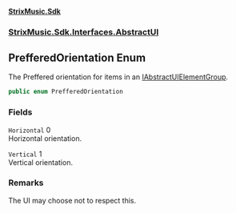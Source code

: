 #### [StrixMusic.Sdk](./index.md 'index')
### [StrixMusic.Sdk.Interfaces.AbstractUI](./StrixMusic-Sdk-Interfaces-AbstractUI.md 'StrixMusic.Sdk.Interfaces.AbstractUI')
## PrefferedOrientation Enum
The Preffered orientation for items in an [IAbstractUIElementGroup](./StrixMusic-Sdk-Interfaces-AbstractUI-IAbstractUIElementGroup.md 'StrixMusic.Sdk.Interfaces.AbstractUI.IAbstractUIElementGroup').  
```csharp
public enum PrefferedOrientation
```
### Fields
<a name='StrixMusic-Sdk-Interfaces-AbstractUI-PrefferedOrientation-Horizontal'></a>
`Horizontal` 0  
Horizontal orientation.  
  
<a name='StrixMusic-Sdk-Interfaces-AbstractUI-PrefferedOrientation-Vertical'></a>
`Vertical` 1  
Vertical orientation.  
  
### Remarks
The UI may choose not to respect this.  
